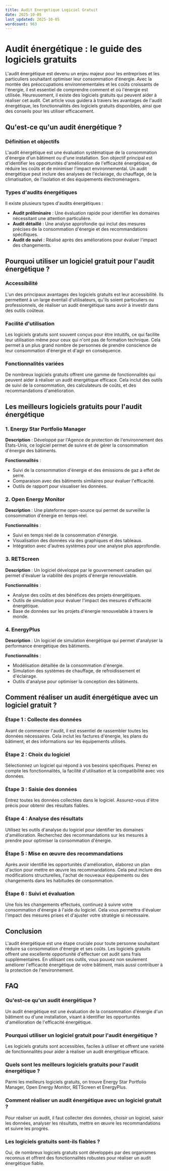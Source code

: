```yaml
---
title: Audit Energetique Logiciel Gratuit
date: 2025-10-05
last_updated: 2025-10-05
wordcount: 963
---
```


# Audit énergétique : le guide des logiciels gratuits

L'audit énergétique est devenu un enjeu majeur pour les entreprises et les particuliers souhaitant optimiser leur consommation d'énergie. Avec la montée des préoccupations environnementales et les coûts croissants de l'énergie, il est essentiel de comprendre comment et où l'énergie est utilisée. Heureusement, il existe des logiciels gratuits qui peuvent aider à réaliser cet audit. Cet article vous guidera à travers les avantages de l'audit énergétique, les fonctionnalités des logiciels gratuits disponibles, ainsi que des conseils pour les utiliser efficacement.

## Qu'est-ce qu'un audit énergétique ?

### Définition et objectifs

L'audit énergétique est une évaluation systématique de la consommation d'énergie d'un bâtiment ou d'une installation. Son objectif principal est d'identifier les opportunités d'amélioration de l'efficacité énergétique, de réduire les coûts et de minimiser l'impact environnemental. Un audit énergétique peut inclure des analyses de l'éclairage, du chauffage, de la climatisation, de l'isolation et des équipements électroménagers.

### Types d'audits énergétiques

Il existe plusieurs types d'audits énergétiques :

- **Audit préliminaire** : Une évaluation rapide pour identifier les domaines nécessitant une attention particulière.
- **Audit détaillé** : Une analyse approfondie qui inclut des mesures précises de la consommation d'énergie et des recommandations spécifiques.
- **Audit de suivi** : Réalisé après des améliorations pour évaluer l'impact des changements.

## Pourquoi utiliser un logiciel gratuit pour l'audit énergétique ?

### Accessibilité

L'un des principaux avantages des logiciels gratuits est leur accessibilité. Ils permettent à un large éventail d'utilisateurs, qu'ils soient particuliers ou professionnels, de réaliser un audit énergétique sans avoir à investir dans des outils coûteux.

### Facilité d'utilisation

Les logiciels gratuits sont souvent conçus pour être intuitifs, ce qui facilite leur utilisation même pour ceux qui n'ont pas de formation technique. Cela permet à un plus grand nombre de personnes de prendre conscience de leur consommation d'énergie et d'agir en conséquence.

### Fonctionnalités variées

De nombreux logiciels gratuits offrent une gamme de fonctionnalités qui peuvent aider à réaliser un audit énergétique efficace. Cela inclut des outils de suivi de la consommation, des calculateurs de coûts, et des recommandations d'amélioration.

## Les meilleurs logiciels gratuits pour l'audit énergétique

### 1. Energy Star Portfolio Manager

**Description** : Développé par l'Agence de protection de l'environnement des États-Unis, ce logiciel permet de suivre et de gérer la consommation d'énergie des bâtiments.

**Fonctionnalités** :
- Suivi de la consommation d'énergie et des émissions de gaz à effet de serre.
- Comparaison avec des bâtiments similaires pour évaluer l'efficacité.
- Outils de rapport pour visualiser les données.

### 2. Open Energy Monitor

**Description** : Une plateforme open-source qui permet de surveiller la consommation d'énergie en temps réel.

**Fonctionnalités** :
- Suivi en temps réel de la consommation d'énergie.
- Visualisation des données via des graphiques et des tableaux.
- Intégration avec d'autres systèmes pour une analyse plus approfondie.

### 3. RETScreen

**Description** : Un logiciel développé par le gouvernement canadien qui permet d'évaluer la viabilité des projets d'énergie renouvelable.

**Fonctionnalités** :
- Analyse des coûts et des bénéfices des projets énergétiques.
- Outils de simulation pour évaluer l'impact des mesures d'efficacité énergétique.
- Base de données sur les projets d'énergie renouvelable à travers le monde.

### 4. EnergyPlus

**Description** : Un logiciel de simulation énergétique qui permet d'analyser la performance énergétique des bâtiments.

**Fonctionnalités** :
- Modélisation détaillée de la consommation d'énergie.
- Simulation des systèmes de chauffage, de refroidissement et d'éclairage.
- Outils d'analyse pour optimiser la conception des bâtiments.

## Comment réaliser un audit énergétique avec un logiciel gratuit ?

### Étape 1 : Collecte des données

Avant de commencer l'audit, il est essentiel de rassembler toutes les données nécessaires. Cela inclut les factures d'énergie, les plans du bâtiment, et des informations sur les équipements utilisés.

### Étape 2 : Choix du logiciel

Sélectionnez un logiciel qui répond à vos besoins spécifiques. Prenez en compte les fonctionnalités, la facilité d'utilisation et la compatibilité avec vos données.

### Étape 3 : Saisie des données

Entrez toutes les données collectées dans le logiciel. Assurez-vous d'être précis pour obtenir des résultats fiables.

### Étape 4 : Analyse des résultats

Utilisez les outils d'analyse du logiciel pour identifier les domaines d'amélioration. Recherchez des recommandations sur les mesures à prendre pour optimiser la consommation d'énergie.

### Étape 5 : Mise en œuvre des recommandations

Après avoir identifié les opportunités d'amélioration, élaborez un plan d'action pour mettre en œuvre les recommandations. Cela peut inclure des modifications structurelles, l'achat de nouveaux équipements ou des changements dans les habitudes de consommation.

### Étape 6 : Suivi et évaluation

Une fois les changements effectués, continuez à suivre votre consommation d'énergie à l'aide du logiciel. Cela vous permettra d'évaluer l'impact des mesures prises et d'ajuster votre stratégie si nécessaire.

## Conclusion

L'audit énergétique est une étape cruciale pour toute personne souhaitant réduire sa consommation d'énergie et ses coûts. Les logiciels gratuits offrent une excellente opportunité d'effectuer cet audit sans frais supplémentaires. En utilisant ces outils, vous pouvez non seulement améliorer l'efficacité énergétique de votre bâtiment, mais aussi contribuer à la protection de l'environnement.

## FAQ

### Qu'est-ce qu'un audit énergétique ?

Un audit énergétique est une évaluation de la consommation d'énergie d'un bâtiment ou d'une installation, visant à identifier les opportunités d'amélioration de l'efficacité énergétique.

### Pourquoi utiliser un logiciel gratuit pour l'audit énergétique ?

Les logiciels gratuits sont accessibles, faciles à utiliser et offrent une variété de fonctionnalités pour aider à réaliser un audit énergétique efficace.

### Quels sont les meilleurs logiciels gratuits pour l'audit énergétique ?

Parmi les meilleurs logiciels gratuits, on trouve Energy Star Portfolio Manager, Open Energy Monitor, RETScreen et EnergyPlus.

### Comment réaliser un audit énergétique avec un logiciel gratuit ?

Pour réaliser un audit, il faut collecter des données, choisir un logiciel, saisir les données, analyser les résultats, mettre en œuvre les recommandations et suivre les progrès.

### Les logiciels gratuits sont-ils fiables ?

Oui, de nombreux logiciels gratuits sont développés par des organismes reconnus et offrent des fonctionnalités robustes pour réaliser un audit énergétique fiable.